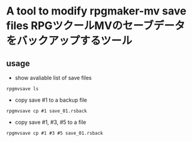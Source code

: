 
# A tool to modify rpgmaker-mv save files RPGツクールMVのセーブデータをバックアップするツール


## usage

* show avaliable list of save files
```
rpgmvsave ls
```


* copy save #1 to a backup file
```
rpgmvsave cp #1 save_01.rsback
```

* copy save #1, #3, #5 to a file
```
rpgmvsave cp #1 #3 #5 save_01.rsback
```


